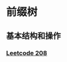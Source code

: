 # 前缀树

## 基本结构和操作

### [Leetcode 208](https://github.com/Dmaner/Notes-for-algorthm/tree/47afa5198995c394c2d0e28922ceb5f48087f0c4/codes/algorithm/leetcode/tree/prefix-tree/leetcode-208.cpp)

